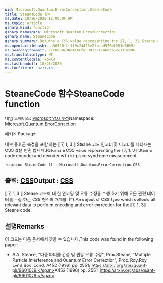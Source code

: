 ```yaml
---
uid: Microsoft.Quantum.ErrorCorrection.SteaneCode
title: SteaneCode 함수
ms.date: 10/26/2020 12:00:00 AM
ms.topic: article
qsharp.kind: function
qsharp.namespace: Microsoft.Quantum.ErrorCorrection
qsharp.name: SteaneCode
qsharp.summary: Returns a CSS value representing the ⟦7, 1, 3⟧ Steane code encoder and decoder with in-place syndrome measurement.
ms.openlocfilehash: ea36320fff1f0c24426e2fcead976ef051d6699f
ms.sourcegitcommit: 29e0d88a30e4166fa580132124b0eb57e1f0e986
ms.translationtype: MT
ms.contentlocale: ko-KR
ms.lasthandoff: 10/27/2020
ms.locfileid: "92712181"
---
```

# <a name="steanecode-function"></a><span data-ttu-id="14992-102">SteaneCode 함수</span><span class="sxs-lookup"><span data-stu-id="14992-102">SteaneCode function</span></span>

<span data-ttu-id="14992-103">네임 스페이스: [Microsoft 양자 수정](xref:Microsoft.Quantum.ErrorCorrection)</span><span class="sxs-lookup"><span data-stu-id="14992-103">Namespace: [Microsoft.Quantum.ErrorCorrection](xref:Microsoft.Quantum.ErrorCorrection)</span></span>

<span data-ttu-id="14992-104">패키지 [](https://nuget.org/packages/)</span><span class="sxs-lookup"><span data-stu-id="14992-104">Package: [](https://nuget.org/packages/)</span></span>


<span data-ttu-id="14992-105">내부 증후군 측정을 포함 하는 ⟦ 7, 1, 3 ⟧ Steane 코드 인코더 및 디코더를 나타내는 CSS 값을 반환 합니다.</span><span class="sxs-lookup"><span data-stu-id="14992-105">Returns a CSS value representing the ⟦7, 1, 3⟧ Steane code encoder and decoder with in-place syndrome measurement.</span></span>

```qsharp
function SteaneCode () : Microsoft.Quantum.ErrorCorrection.CSS
```


## <a name="output--css"></a><span data-ttu-id="14992-106">출력: [CSS](xref:Microsoft.Quantum.ErrorCorrection.CSS)</span><span class="sxs-lookup"><span data-stu-id="14992-106">Output : [CSS](xref:Microsoft.Quantum.ErrorCorrection.CSS)</span></span>

<span data-ttu-id="14992-107">⟦ 7, 1, 3 ⟧ Steane 코드에 대 한 인코딩 및 오류 수정을 수행 하기 위해 모든 관련 데이터를 수집 하는 CSS 형식의 개체입니다.</span><span class="sxs-lookup"><span data-stu-id="14992-107">An object of CSS type which collects all relevant data to perform encoding and error correction for the ⟦7, 1, 3⟧ Steane code.</span></span>

## <a name="remarks"></a><span data-ttu-id="14992-108">설명</span><span class="sxs-lookup"><span data-stu-id="14992-108">Remarks</span></span>

<span data-ttu-id="14992-109">이 코드는 다음 문서에서 찾을 수 있습니다.</span><span class="sxs-lookup"><span data-stu-id="14992-109">This code was found in the following paper:</span></span>

- <span data-ttu-id="14992-110">A.</span><span class="sxs-lookup"><span data-stu-id="14992-110">A.</span></span> <span data-ttu-id="14992-111">Steane, "다중 파티클 간섭 및 퀀텀 오류 수정", Proc.</span><span class="sxs-lookup"><span data-stu-id="14992-111">Steane, "Multiple Particle Interference and Quantum Error Correction", Proc.</span></span> <span data-ttu-id="14992-112">Roy.</span><span class="sxs-lookup"><span data-stu-id="14992-112">Roy.</span></span> <span data-ttu-id="14992-113">Lond.</span><span class="sxs-lookup"><span data-stu-id="14992-113">Soc. Lond.</span></span> <span data-ttu-id="14992-114">A452 (1996) pp. 2551; https://arxiv.org/abs/quant-ph/9601029.</span><span class="sxs-lookup"><span data-stu-id="14992-114">A452 (1996) pp. 2551; https://arxiv.org/abs/quant-ph/9601029.</span></span>